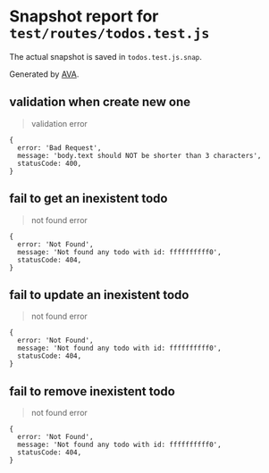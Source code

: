 # Snapshot report for `test/routes/todos.test.js`

The actual snapshot is saved in `todos.test.js.snap`.

Generated by [AVA](https://avajs.dev).

## validation when create new one

> validation error

    {
      error: 'Bad Request',
      message: 'body.text should NOT be shorter than 3 characters',
      statusCode: 400,
    }

## fail to get an inexistent todo

> not found error

    {
      error: 'Not Found',
      message: 'Not found any todo with id: ffffffffff0',
      statusCode: 404,
    }

## fail to update an inexistent todo

> not found error

    {
      error: 'Not Found',
      message: 'Not found any todo with id: ffffffffff0',
      statusCode: 404,
    }

## fail to remove inexistent todo

> not found error

    {
      error: 'Not Found',
      message: 'Not found any todo with id: ffffffffff0',
      statusCode: 404,
    }
